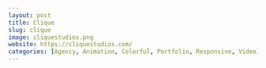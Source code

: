 ```yaml
---
layout: post
title: Clique
slug: clique
image: cliquestudios.png
website: https://cliquestudios.com/
categories: [Agency, Animation, Colorful, Portfolio, Responsive, Video]
---
```

